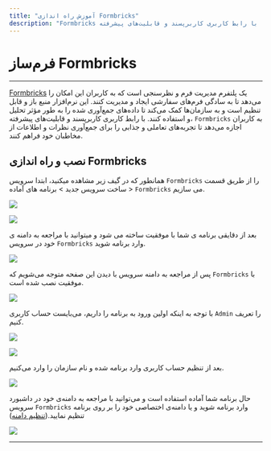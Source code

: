 ```yaml
---
title: "آموزش راه اندازی Formbricks"
description: "Formbricks یک پلتفرم مدیریت فرم و نظرسنجی است که به کاربران این امکان را می‌دهد تا به سادگی فرم‌های سفارشی ایجاد و مدیریت کنند. این نرم‌افزار منبع باز و قابل تنظیم است و به سازمان‌ها کمک می‌کند تا داده‌های جمع‌آوری شده را به طور مؤثر تحلیل و استفاده کنند. با رابط کاربری کاربرپسند و قابلیت‌های پیشرفته، `Formbricks` به کاربران اجازه می‌دهد تا تجربه‌های تعاملی و جذابی را برای جمع‌آوری نظرات و اطلاعات از مخاطبان خود فراهم کنند."
---
```


# فرم‌ساز Formbricks
---

[Formbricks](https://chabokan.net/services/formbricks/) یک پلتفرم مدیریت فرم و نظرسنجی است که به کاربران این امکان را می‌دهد تا به سادگی فرم‌های سفارشی ایجاد و مدیریت کنند. این نرم‌افزار منبع باز و قابل تنظیم است و به سازمان‌ها کمک می‌کند تا داده‌های جمع‌آوری شده را به طور مؤثر تحلیل و استفاده کنند. با رابط کاربری کاربرپسند و قابلیت‌های پیشرفته، `Formbricks` به کاربران اجازه می‌دهد تا تجربه‌های تعاملی و جذابی را برای جمع‌آوری نظرات و اطلاعات از مخاطبان خود فراهم کنند.

## نصب و راه اندازی Formbricks

همانطور که در گیف زیر مشاهده میکنید، ابتدا سرویس `Formbricks` را از طریق قسمت ساخت سرویس جدید > برنامه های آماده > `Formbricks` می سازیم.

![](https://s1.chabokan.net/docs/gifs/formbricks-install.gif)

![](https://s1.chabokan.net/docs/images/formbricks-platform-docs-1.png)

بعد از دقایقی برنامه ی شما با موفقیت ساخته می شود و میتوانید با مراجعه به دامنه ی خود در سرویس `Formbricks` وارد برنامه شوید.

![](https://s1.chabokan.net/docs/images/formbricks-platform-docs-2.png)

پس از مراجعه به دامنه سرویس با دیدن این صفحه متوجه می‌شویم که `Formbricks` با موفقیت نصب شده است.

![](https://s1.chabokan.net/docs/images/formbricks-platform-docs-3.png)

با توجه به اینکه اولین ورود به برنامه را داریم، می‌بایست حساب کاربری `Admin` را تعریف کنیم.

![](https://s1.chabokan.net/docs/images/formbricks-platform-docs-4.png)

![](https://s1.chabokan.net/docs/images/formbricks-platform-docs-5.png)

بعد از تنظیم حساب کاربری وارد برنامه شده و نام سازمان را وارد می‌کنیم. 

![](https://s1.chabokan.net/docs/images/formbricks-platform-docs-6.png)

حال برنامه شما آماده استفاده است و می‌توانید با مراجعه به دامنه‌ی خود در داشبورد سرویس `Formbricks` وارد برنامه شوید و یا دامنه‌ی اختصاصی خود را بر روی برنامه تنظیم نمایید.([تنظیم دامنه](https://docs.chabokan.net/features/domains/))

![](https://s1.chabokan.net/docs/images/formbricks-platform-docs-7.png)

---
